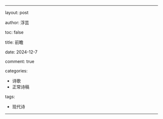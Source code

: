 ---

layout: post

author: 浮芸

toc: false

title: 前瞻

date: 2024-12-7

comment: true

categories: 
  - 诗歌
  - 正常诗稿

tags:
  - 现代诗
---